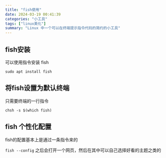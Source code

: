 ```yaml
---
title: "fish使用"
date: 2024-03-19 00:41:39
categories: "小工具"
tags: ["linux美化"]
summary: "Linux 中一个可以在终端提示指令代码的简约的小工具"
---
```


## fish安装

可以使用指令安装 fish

```shell
sudo apt install fish
```

## 将fish设置为默认终端

只需要终端的一行指令

```shell
chsh -s $(which fish)
```

## fish 个性化配置

fish的配置基本上是通过一条指令来的

`fish --config` 之后会打开一个网页，然后在其中可以自己选择好看的主题之类的
